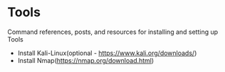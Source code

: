 # Tools

Command references, posts, and resources for installing and setting up Tools

* Install Kali-Linux(optional - https://www.kali.org/downloads/)
* Install Nmap(https://nmap.org/download.html)
